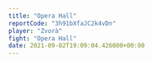 ```yaml
---
title: "Opera Hall"
reportCode: "3h91bXfaJC2k4vDn"
player: "Zvorà"
fight: "Opera Hall"
date: 2021-09-02T19:09:04.426000+00:00
---
```

